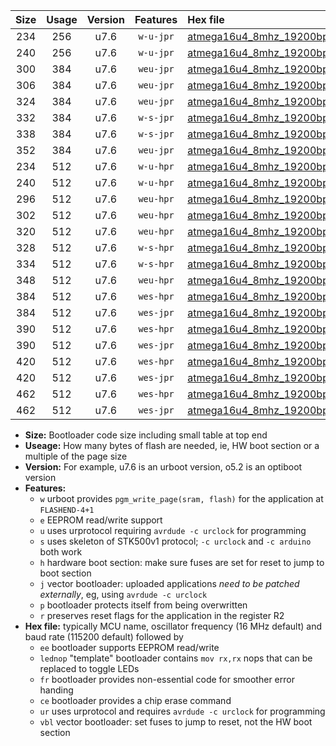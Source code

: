 |Size|Usage|Version|Features|Hex file|
|:-:|:-:|:-:|:-:|:--|
|234|256|u7.6|`w-u-jpr`|[atmega16u4_8mhz_19200bps_ur_vbl.hex](https://raw.githubusercontent.com/stefanrueger/urboot/main//atmega16u4_8mhz_19200bps_ur_vbl.hex)|
|240|256|u7.6|`w-u-jpr`|[atmega16u4_8mhz_19200bps_lednop_ur_vbl.hex](https://raw.githubusercontent.com/stefanrueger/urboot/main//atmega16u4_8mhz_19200bps_lednop_ur_vbl.hex)|
|300|384|u7.6|`weu-jpr`|[atmega16u4_8mhz_19200bps_ee_ur_vbl.hex](https://raw.githubusercontent.com/stefanrueger/urboot/main//atmega16u4_8mhz_19200bps_ee_ur_vbl.hex)|
|306|384|u7.6|`weu-jpr`|[atmega16u4_8mhz_19200bps_ee_lednop_ur_vbl.hex](https://raw.githubusercontent.com/stefanrueger/urboot/main//atmega16u4_8mhz_19200bps_ee_lednop_ur_vbl.hex)|
|324|384|u7.6|`weu-jpr`|[atmega16u4_8mhz_19200bps_ee_lednop_fr_ur_vbl.hex](https://raw.githubusercontent.com/stefanrueger/urboot/main//atmega16u4_8mhz_19200bps_ee_lednop_fr_ur_vbl.hex)|
|332|384|u7.6|`w-s-jpr`|[atmega16u4_8mhz_19200bps_vbl.hex](https://raw.githubusercontent.com/stefanrueger/urboot/main//atmega16u4_8mhz_19200bps_vbl.hex)|
|338|384|u7.6|`w-s-jpr`|[atmega16u4_8mhz_19200bps_lednop_vbl.hex](https://raw.githubusercontent.com/stefanrueger/urboot/main//atmega16u4_8mhz_19200bps_lednop_vbl.hex)|
|352|384|u7.6|`weu-jpr`|[atmega16u4_8mhz_19200bps_ee_lednop_fr_ce_ur_vbl.hex](https://raw.githubusercontent.com/stefanrueger/urboot/main//atmega16u4_8mhz_19200bps_ee_lednop_fr_ce_ur_vbl.hex)|
|234|512|u7.6|`w-u-hpr`|[atmega16u4_8mhz_19200bps_ur.hex](https://raw.githubusercontent.com/stefanrueger/urboot/main//atmega16u4_8mhz_19200bps_ur.hex)|
|240|512|u7.6|`w-u-hpr`|[atmega16u4_8mhz_19200bps_lednop_ur.hex](https://raw.githubusercontent.com/stefanrueger/urboot/main//atmega16u4_8mhz_19200bps_lednop_ur.hex)|
|296|512|u7.6|`weu-hpr`|[atmega16u4_8mhz_19200bps_ee_ur.hex](https://raw.githubusercontent.com/stefanrueger/urboot/main//atmega16u4_8mhz_19200bps_ee_ur.hex)|
|302|512|u7.6|`weu-hpr`|[atmega16u4_8mhz_19200bps_ee_lednop_ur.hex](https://raw.githubusercontent.com/stefanrueger/urboot/main//atmega16u4_8mhz_19200bps_ee_lednop_ur.hex)|
|320|512|u7.6|`weu-hpr`|[atmega16u4_8mhz_19200bps_ee_lednop_fr_ur.hex](https://raw.githubusercontent.com/stefanrueger/urboot/main//atmega16u4_8mhz_19200bps_ee_lednop_fr_ur.hex)|
|328|512|u7.6|`w-s-hpr`|[atmega16u4_8mhz_19200bps.hex](https://raw.githubusercontent.com/stefanrueger/urboot/main//atmega16u4_8mhz_19200bps.hex)|
|334|512|u7.6|`w-s-hpr`|[atmega16u4_8mhz_19200bps_lednop.hex](https://raw.githubusercontent.com/stefanrueger/urboot/main//atmega16u4_8mhz_19200bps_lednop.hex)|
|348|512|u7.6|`weu-hpr`|[atmega16u4_8mhz_19200bps_ee_lednop_fr_ce_ur.hex](https://raw.githubusercontent.com/stefanrueger/urboot/main//atmega16u4_8mhz_19200bps_ee_lednop_fr_ce_ur.hex)|
|384|512|u7.6|`wes-hpr`|[atmega16u4_8mhz_19200bps_ee.hex](https://raw.githubusercontent.com/stefanrueger/urboot/main//atmega16u4_8mhz_19200bps_ee.hex)|
|384|512|u7.6|`wes-jpr`|[atmega16u4_8mhz_19200bps_ee_vbl.hex](https://raw.githubusercontent.com/stefanrueger/urboot/main//atmega16u4_8mhz_19200bps_ee_vbl.hex)|
|390|512|u7.6|`wes-hpr`|[atmega16u4_8mhz_19200bps_ee_lednop.hex](https://raw.githubusercontent.com/stefanrueger/urboot/main//atmega16u4_8mhz_19200bps_ee_lednop.hex)|
|390|512|u7.6|`wes-jpr`|[atmega16u4_8mhz_19200bps_ee_lednop_vbl.hex](https://raw.githubusercontent.com/stefanrueger/urboot/main//atmega16u4_8mhz_19200bps_ee_lednop_vbl.hex)|
|420|512|u7.6|`wes-hpr`|[atmega16u4_8mhz_19200bps_ee_lednop_fr.hex](https://raw.githubusercontent.com/stefanrueger/urboot/main//atmega16u4_8mhz_19200bps_ee_lednop_fr.hex)|
|420|512|u7.6|`wes-jpr`|[atmega16u4_8mhz_19200bps_ee_lednop_fr_vbl.hex](https://raw.githubusercontent.com/stefanrueger/urboot/main//atmega16u4_8mhz_19200bps_ee_lednop_fr_vbl.hex)|
|462|512|u7.6|`wes-hpr`|[atmega16u4_8mhz_19200bps_ee_lednop_fr_ce.hex](https://raw.githubusercontent.com/stefanrueger/urboot/main//atmega16u4_8mhz_19200bps_ee_lednop_fr_ce.hex)|
|462|512|u7.6|`wes-jpr`|[atmega16u4_8mhz_19200bps_ee_lednop_fr_ce_vbl.hex](https://raw.githubusercontent.com/stefanrueger/urboot/main//atmega16u4_8mhz_19200bps_ee_lednop_fr_ce_vbl.hex)|

- **Size:** Bootloader code size including small table at top end
- **Useage:** How many bytes of flash are needed, ie, HW boot section or a multiple of the page size
- **Version:** For example, u7.6 is an urboot version, o5.2 is an optiboot version
- **Features:**
  + `w` urboot provides `pgm_write_page(sram, flash)` for the application at `FLASHEND-4+1`
  + `e` EEPROM read/write support
  + `u` uses urprotocol requiring `avrdude -c urclock` for programming
  + `s` uses skeleton of STK500v1 protocol; `-c urclock` and `-c arduino` both work
  + `h` hardware boot section: make sure fuses are set for reset to jump to boot section
  + `j` vector bootloader: uploaded applications *need to be patched externally*, eg, using `avrdude -c urclock`
  + `p` bootloader protects itself from being overwritten
  + `r` preserves reset flags for the application in the register R2
- **Hex file:** typically MCU name, oscillator frequency (16 MHz default) and baud rate (115200 default) followed by
  + `ee` bootloader supports EEPROM read/write
  + `lednop` "template" bootloader contains `mov rx,rx` nops that can be replaced to toggle LEDs
  + `fr` bootloader provides non-essential code for smoother error handing
  + `ce` bootloader provides a chip erase command
  + `ur` uses urprotocol and requires `avrdude -c urclock` for programming
  + `vbl` vector bootloader: set fuses to jump to reset, not the HW boot section
